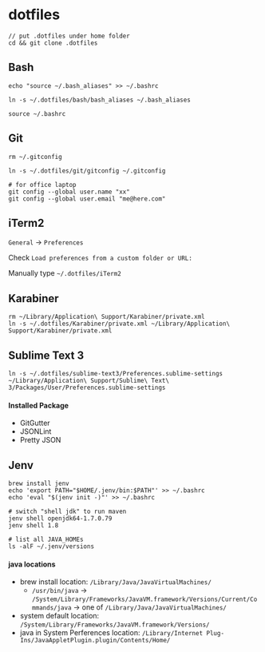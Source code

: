 dotfiles
========

	// put .dotfiles under home folder
	cd && git clone .dotfiles

## Bash

	echo "source ~/.bash_aliases" >> ~/.bashrc
	
	ln -s ~/.dotfiles/bash/bash_aliases ~/.bash_aliases
	
	source ~/.bashrc
	
## Git

	rm ~/.gitconfig
	
	ln -s ~/.dotfiles/git/gitconfig ~/.gitconfig
	
	# for office laptop
	git config --global user.name "xx"
	git config --global user.email "me@here.com"
	
## iTerm2

`General` -> `Preferences`

Check `Load preferences from a custom folder or URL:`

Manually type `~/.dotfiles/iTerm2`

## Karabiner

	rm ~/Library/Application\ Support/Karabiner/private.xml
	ln -s ~/.dotfiles/Karabiner/private.xml ~/Library/Application\ Support/Karabiner/private.xml

## Sublime Text 3

    ln -s ~/.dotfiles/sublime-text3/Preferences.sublime-settings ~/Library/Application\ Support/Sublime\ Text\ 3/Packages/User/Preferences.sublime-settings

#### Installed Package

* GitGutter
* JSONLint
* Pretty JSON

## Jenv
	brew install jenv 
	echo 'export PATH="$HOME/.jenv/bin:$PATH"' >> ~/.bashrc
	echo 'eval "$(jenv init -)"' >> ~/.bashrc
	
	# switch "shell jdk" to run maven
	jenv shell openjdk64-1.7.0.79
	jenv shell 1.8
	
	# list all JAVA_HOMEs
	ls -alF ~/.jenv/versions
	
	
#### java locations	
	
* brew install location: `/Library/Java/JavaVirtualMachines/`
	* `/usr/bin/java` -> `/System/Library/Frameworks/JavaVM.framework/Versions/Current/Commands/java` -> one of `/Library/Java/JavaVirtualMachines/`
* system default location: `/System/Library/Frameworks/JavaVM.framework/Versions/`
* java in System Perferences location: `/Library/Internet Plug-Ins/JavaAppletPlugin.plugin/Contents/Home/`
